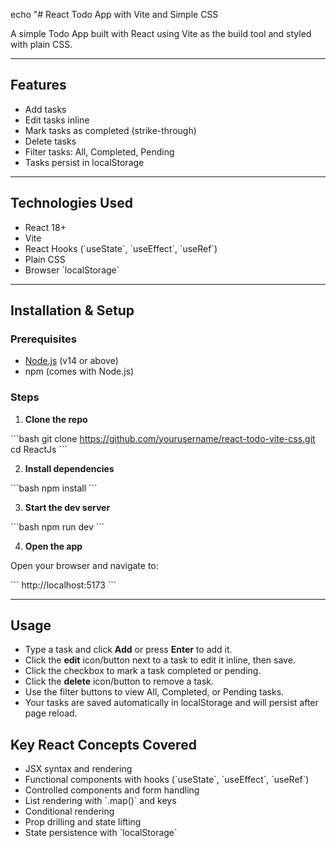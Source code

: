 echo "# React Todo App with Vite and Simple CSS

A simple Todo App built with React using Vite as the build tool and styled with plain CSS.

---

## Features

- Add tasks
- Edit tasks inline
- Mark tasks as completed (strike-through)
- Delete tasks
- Filter tasks: All, Completed, Pending
- Tasks persist in localStorage

---

## Technologies Used

- React 18+
- Vite
- React Hooks (\`useState\`, \`useEffect\`, \`useRef\`)
- Plain CSS
- Browser \`localStorage\`

---

## Installation & Setup

### Prerequisites

- [Node.js](https://nodejs.org/) (v14 or above)
- npm (comes with Node.js)

### Steps

1. **Clone the repo**

\`\`\`bash
git clone https://github.com/yourusername/react-todo-vite-css.git
cd ReactJs
\`\`\`

2. **Install dependencies**

\`\`\`bash
npm install
\`\`\`

3. **Start the dev server**

\`\`\`bash
npm run dev
\`\`\`

4. **Open the app**

Open your browser and navigate to:

\`\`\`
http://localhost:5173
\`\`\`

---

## Usage

- Type a task and click **Add** or press **Enter** to add it.
- Click the **edit** icon/button next to a task to edit it inline, then save.
- Click the checkbox to mark a task completed or pending.
- Click the **delete** icon/button to remove a task.
- Use the filter buttons to view All, Completed, or Pending tasks.
- Your tasks are saved automatically in localStorage and will persist after page reload.

## Key React Concepts Covered

- JSX syntax and rendering
- Functional components with hooks (\`useState\`, \`useEffect\`, \`useRef\`)
- Controlled components and form handling
- List rendering with \`.map()\` and keys
- Conditional rendering
- Prop drilling and state lifting
- State persistence with \`localStorage\`

